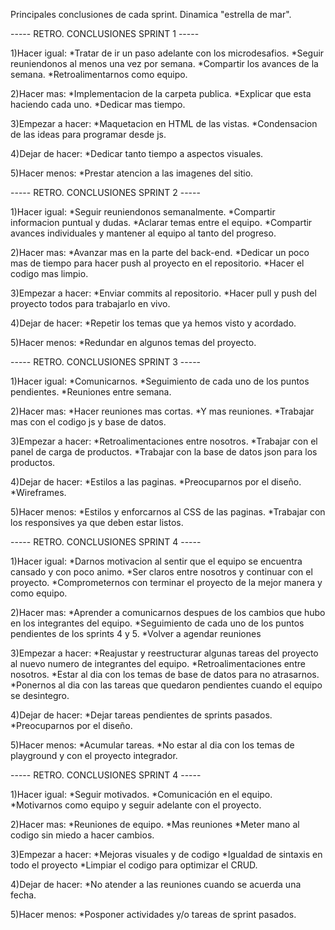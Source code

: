 Principales conclusiones de cada sprint.
Dinamica "estrella de mar".


----- RETRO. CONCLUSIONES SPRINT 1 -----


1)Hacer igual:
*Tratar de ir un paso adelante con los microdesafios.
*Seguir reuniendonos al menos una vez por semana.
*Compartir los avances de la semana.
*Retroalimentarnos como equipo.

2)Hacer mas:
*Implementacion de la carpeta publica.
*Explicar que esta haciendo cada uno.
*Dedicar mas tiempo.

3)Empezar a hacer:
*Maquetacion en HTML de las vistas.
*Condensacion de las ideas para programar desde js.

4)Dejar de hacer:
*Dedicar tanto tiempo a aspectos visuales.

5)Hacer menos:
*Prestar atencion a las imagenes del sitio.


----- RETRO. CONCLUSIONES SPRINT 2 -----


1)Hacer igual:
*Seguir reuniendonos semanalmente.
*Compartir informacion puntual y dudas.
*Aclarar temas entre el equipo.
*Compartir avances individuales y mantener al equipo al tanto del progreso.

2)Hacer mas:
*Avanzar mas en la parte del back-end.
*Dedicar un poco mas de tiempo para hacer push al proyecto en el repositorio.
*Hacer el codigo mas limpio.

3)Empezar a hacer:
*Enviar commits al repositorio.
*Hacer pull y push del proyecto todos para trabajarlo en vivo.

4)Dejar de hacer:
*Repetir los temas que ya hemos visto y acordado.

5)Hacer menos:
*Redundar en algunos temas del proyecto.


----- RETRO. CONCLUSIONES SPRINT 3 -----


1)Hacer igual:
*Comunicarnos.
*Seguimiento de cada uno de los puntos pendientes.
*Reuniones entre semana.

2)Hacer mas:
*Hacer reuniones mas cortas.
*Y mas reuniones.
*Trabajar mas con el codigo js y base de datos.

3)Empezar a hacer:
*Retroalimentaciones entre nosotros.
*Trabajar con el panel de carga de productos.
*Trabajar con la base de datos json para los productos.

4)Dejar de hacer:
*Estilos a las paginas.
*Preocuparnos por el diseño.
*Wireframes.

5)Hacer menos:
*Estilos y enforcarnos al CSS de las paginas.
*Trabajar con los responsives ya que deben estar listos.


----- RETRO. CONCLUSIONES SPRINT 4 -----


1)Hacer igual:
*Darnos motivacion al sentir que el equipo se encuentra cansado y con poco animo.
*Ser claros entre nosotros y continuar con el proyecto.
*Comprometernos con terminar el proyecto de la mejor manera y como equipo.

2)Hacer mas:
*Aprender a comunicarnos despues de los cambios que hubo en los integrantes del equipo.
*Seguimiento de cada uno de los puntos pendientes de los sprints 4 y 5.
*Volver a agendar reuniones

3)Empezar a hacer:
*Reajustar y reestructurar algunas tareas del proyecto al nuevo numero de integrantes del equipo.
*Retroalimentaciones entre nosotros.
*Estar al dia con los temas de base de datos para no atrasarnos.
*Ponernos al dia con las tareas que quedaron pendientes cuando el equipo se desintegro.

4)Dejar de hacer:
*Dejar tareas pendientes de sprints pasados.
*Preocuparnos por el diseño.

5)Hacer menos:
*Acumular tareas.
*No estar al dia con los temas de playground y con el proyecto integrador.


----- RETRO. CONCLUSIONES SPRINT 4 -----


1)Hacer igual:
*Seguir motivados.
*Comunicación en el equipo.
*Motivarnos como equipo y seguir adelante con el proyecto.

2)Hacer mas:
*Reuniones de equipo.
*Mas reuniones
*Meter mano al codigo sin miedo a hacer cambios.

3)Empezar a hacer:
*Mejoras visuales y de codigo
*Igualdad de sintaxis en todo el proyecto
*Limpiar el codigo para optimizar el CRUD.

4)Dejar de hacer:
*No atender a las reuniones cuando se acuerda una fecha.

5)Hacer menos:
*Posponer actividades y/o tareas de sprint pasados.
